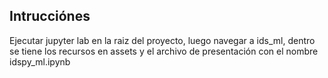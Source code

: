 ## Intrucciónes

Ejecutar jupyter lab en la raiz del proyecto, luego navegar a ids_ml, dentro se tiene los recursos en assets y el archivo de presentación con el nombre idspy_ml.ipynb